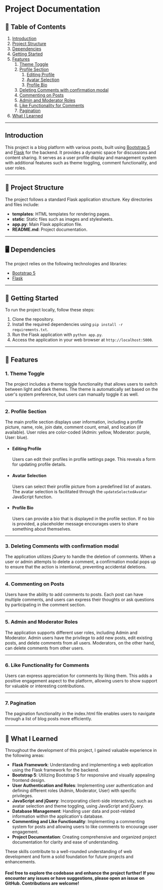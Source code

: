 # Project Documentation

## 📌 Table of Contents

1. [Introduction](#introduction)
2. [Project Structure](#project-structure)
3. [Dependencies](#dependencies)
4. [Getting Started](#getting-started)
5. [Features](#features)
   1. [Theme Toggle](#theme-toggle)
   2. [Profile Section](#profile-section)
      1. [Editing Profile](#editing-profile)
      2. [Avatar Selection](#avatar-selection)
      3. [Profile Bio](#profile-bio)
   4. [Deleting Comments with confirmation modal](#deleting-comments-with-confirmation-modal)
   5. [Commenting on Posts](#commenting-on-posts)
   6. [Admin and Moderator Roles](#admin-and-moderator-roles)
   8. [Like Functionality for Comments](#like-functionality-for-comments)
   9. [Pagination](#pagination)
6. [What I Learned](#what-i-learned)

---

## Introduction<a name="introduction"></a>

This project is a blog platform with various posts, built using [Bootstrap 5](https://getbootstrap.com/) and [Flask](https://flask.palletsprojects.com/) for the backend. It provides a dynamic space for discussions and content sharing. 
It serves as a user profile display and management system with additional features such as theme toggling, comment functionality, and user roles.

---

## 📜 Project Structure<a name="project-structure"></a>

The project follows a standard Flask application structure. Key directories and files include:
- **templates**: HTML templates for rendering pages.
- **static**: Static files such as images and stylesheets.
- **app.py**: Main Flask application file.
- **README.md**: Project documentation.

---

## 🖥️ Dependencies<a name="dependencies"></a>

The project relies on the following technologies and libraries:
- [Bootstrap 5](https://getbootstrap.com/)
- [Flask](https://flask.palletsprojects.com/)

---

## 🚀 Getting Started<a name="getting-started"></a>

To run the project locally, follow these steps:

1. Clone the repository.
2. Install the required dependencies using `pip install -r requirements.txt`.
3. Run the Flask application with `python app.py`.
4. Access the application in your web browser at `http://localhost:5000`.

---

## 🌟 Features<a name="features"></a>

### 1. Theme Toggle<a name="theme-toggle"></a>

The project includes a theme toggle functionality that allows users to switch between light and dark themes. The theme is automatically set based on the user's system preference, but users can manually toggle it as well.

----

### 2. Profile Section<a name="profile-section"></a>

The main profile section displays user information, including a profile picture, name, role, join date, comment count, email, and location (if available). User roles are color-coded (Admin: yellow, Moderator: purple, User: blue).

- #### Editing Profile<a name="editing-profile"></a>

   Users can edit their profiles in profile settings page. This reveals a form for updating profile details.

- #### Avatar Selection<a name="avatar-selection"></a>

   Users can select their profile picture from a predefined list of avatars. The avatar selection is facilitated through the `updateSelectedAvatar` JavaScript function.

- #### Profile Bio<a name="profile-bio"></a>

   Users can provide a bio that is displayed in the profile section. If no bio is provided, a placeholder message encourages users to share something about themselves.

----

### 3. Deleting Comments with confirmation modal<a name="deleting-comments-with-confirmation-modal"></a>

The application utilizes jQuery to handle the deletion of comments. When a user or admin attempts to delete a comment, a confirmation modal pops up to ensure that the action is intentional, preventing accidental deletions.

----

### 4. Commenting on Posts<a name="commenting-on-posts"></a>

Users have the ability to add comments to posts. Each post can have multiple comments, and users can express their thoughts or ask questions by participating in the comment section.

----

### 5. Admin and Moderator Roles<a name="admin-and-moderator-roles"></a>

The application supports different user roles, including Admin and Moderator. Admin users have the privilege to add new posts, edit existing posts, and delete comments from all users. Moderators, on the other hand, can delete comments from other users.

----

### 6. Like Functionality for Comments<a name="like-functionality-for-comments"></a>

Users can express appreciation for comments by liking them. This adds a positive engagement aspect to the platform, allowing users to show support for valuable or interesting contributions.

----

### 7. Pagination<a name="pagination"></a>

The pagination functionality in the index.html file enables users to navigate through a list of blog posts more efficiently.

---

## 🧠 What I Learned<a name="what-i-learned"></a>

Throughout the development of this project, I gained valuable experience in the following areas:

- **Flask Framework**: Understanding and implementing a web application using the Flask framework for the backend.
- **Bootstrap 5**: Utilizing Bootstrap 5 for responsive and visually appealing frontend design.
- **User Authentication and Roles**: Implementing user authentication and defining different roles (Admin, Moderator, User) with specific privileges.
- **JavaScript and jQuery**: Incorporating client-side interactivity, such as avatar selection and theme toggling, using JavaScript and jQuery.
- **Database Management**: Handling user data and post-related information within the application's database.
- **Commenting and Like Functionality**: Implementing a commenting system for posts and allowing users to like comments to encourage user engagement.
- **Project Documentation**: Creating comprehensive and organized project documentation for clarity and ease of understanding.

These skills contribute to a well-rounded understanding of web development and form a solid foundation for future projects and enhancements.


#### Feel free to explore the codebase and enhance the project further! If you encounter any issues or have suggestions, please open an issue on GitHub. Contributions are welcome!
